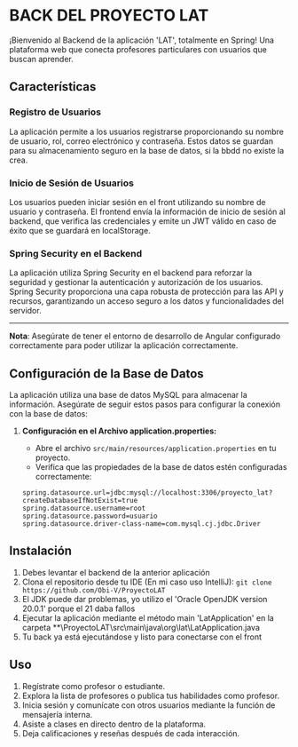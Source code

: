 # BACK DEL PROYECTO LAT

¡Bienvenido al Backend de la aplicación 'LAT', totalmente en Spring! 
Una plataforma web que conecta profesores particulares con usuarios que buscan aprender.

## Características

### Registro de Usuarios

La aplicación permite a los usuarios registrarse proporcionando su nombre de usuario, rol, correo electrónico y contraseña. Estos datos se guardan para su almacenamiento seguro en la base de datos, si la bbdd no existe la crea.

### Inicio de Sesión de Usuarios

Los usuarios pueden iniciar sesión en el front utilizando su nombre de usuario y contraseña. El frontend envía la información de inicio de sesión al backend, que verifica las credenciales y emite un JWT válido en caso de éxito que se guardará en localStorage.

### Spring Security en el Backend

La aplicación utiliza Spring Security en el backend para reforzar la seguridad y gestionar la autenticación y autorización de los usuarios. Spring Security proporciona una capa robusta de protección para las API y recursos, garantizando un acceso seguro a los datos y funcionalidades del servidor.

---

**Nota**: Asegúrate de tener el entorno de desarrollo de Angular configurado correctamente para poder utilizar la aplicación correctamente.

## Configuración de la Base de Datos

La aplicación utiliza una base de datos MySQL para almacenar la información. Asegúrate de seguir estos pasos para configurar la conexión con la base de datos:

1. **Configuración en el Archivo application.properties:**
   - Abre el archivo `src/main/resources/application.properties` en tu proyecto.
   - Verifica que las propiedades de la base de datos estén configuradas correctamente:

   ```properties
   spring.datasource.url=jdbc:mysql://localhost:3306/proyecto_lat?createDatabaseIfNotExist=true
   spring.datasource.username=root
   spring.datasource.password=usuario
   spring.datasource.driver-class-name=com.mysql.cj.jdbc.Driver
   
## Instalación
1. Debes levantar el backend de la anterior aplicación
2. Clona el repositorio desde tu IDE (En mi caso uso IntelliJ): `git clone https://github.com/Obi-V/ProyectoLAT`
3. El JDK puede dar problemas, yo utilizo el 'Oracle OpenJDK version 20.0.1' porque el 21 daba fallos
4. Ejecutar la aplicación mediante el método main 'LatApplication' en la carpeta **\ProyectoLAT\src\main\java\org\lat\LatApplication.java
5. Tu back ya está ejecutándose y listo para conectarse con el front

## Uso

1. Regístrate como profesor o estudiante.
2. Explora la lista de profesores o publica tus habilidades como profesor.
3. Inicia sesión y comunícate con otros usuarios mediante la función de mensajería interna.
4. Asiste a clases en directo dentro de la plataforma.
5. Deja calificaciones y reseñas después de cada interacción.

